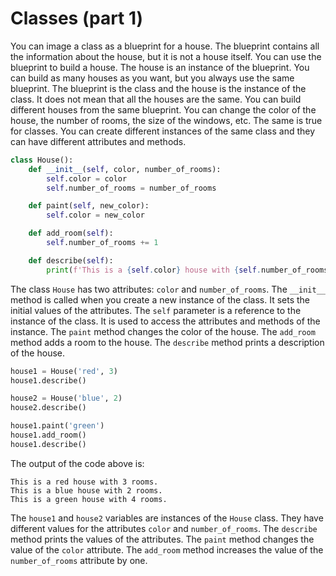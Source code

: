 # Classes (part 1)

You can image a class as a blueprint for a house. The blueprint contains all the information about the house, but it is not a house itself. You can use the blueprint to build a house. The house is an instance of the blueprint. You can build as many houses as you want, but you always use the same blueprint. The blueprint is the class and the house is the instance of the class. It does not mean that all the houses are the same. You can build different houses from the same blueprint. You can change the color of the house, the number of rooms, the size of the windows, etc. The same is true for classes. You can create different instances of the same class and they can have different attributes and methods.

```python
class House():
    def __init__(self, color, number_of_rooms):
        self.color = color
        self.number_of_rooms = number_of_rooms

    def paint(self, new_color):
        self.color = new_color

    def add_room(self):
        self.number_of_rooms += 1

    def describe(self):
        print(f'This is a {self.color} house with {self.number_of_rooms} rooms.')
```

The class `House` has two attributes: `color` and `number_of_rooms`. The `__init__` method is called when you create a new instance of the class. It sets the initial values of the attributes. The `self` parameter is a reference to the instance of the class. It is used to access the attributes and methods of the instance. The `paint` method changes the color of the house. The `add_room` method adds a room to the house. The `describe` method prints a description of the house.

```python
house1 = House('red', 3)
house1.describe()

house2 = House('blue', 2)
house2.describe()

house1.paint('green')
house1.add_room()
house1.describe()
```

The output of the code above is:

```
This is a red house with 3 rooms.
This is a blue house with 2 rooms.
This is a green house with 4 rooms.
```

The `house1` and `house2` variables are instances of the `House` class. They have different values for the attributes `color` and `number_of_rooms`. The `describe` method prints the values of the attributes. The `paint` method changes the value of the `color` attribute. The `add_room` method increases the value of the `number_of_rooms` attribute by one.
